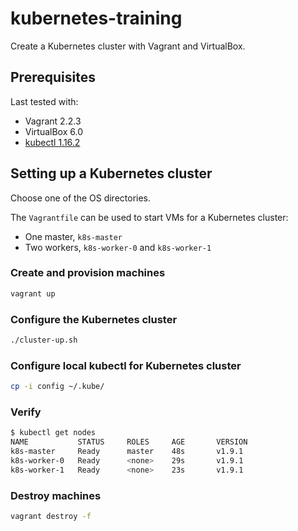 # kubernetes-training

Create a Kubernetes cluster with Vagrant and VirtualBox.

## Prerequisites

Last tested with:

- Vagrant 2.2.3
- VirtualBox 6.0
- [kubectl 1.16.2](https://kubernetes.io/docs/tasks/tools/install-kubectl/)

## Setting up a Kubernetes cluster

Choose one of the OS directories.

The `Vagrantfile` can be used to start VMs for a Kubernetes cluster:

- One master, `k8s-master`
- Two workers, `k8s-worker-0` and `k8s-worker-1`

### Create and provision machines

```sh
vagrant up
```

### Configure the Kubernetes cluster

```sh
./cluster-up.sh
```

### Configure local kubectl for Kubernetes cluster

```sh
cp -i config ~/.kube/
```

### Verify

```sh
$ kubectl get nodes
NAME           STATUS     ROLES     AGE       VERSION
k8s-master     Ready      master    48s       v1.9.1
k8s-worker-0   Ready      <none>    29s       v1.9.1
k8s-worker-1   Ready      <none>    23s       v1.9.1
```

### Destroy machines

```sh
vagrant destroy -f
```

